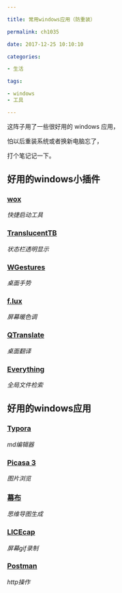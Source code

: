 ```yaml
---

title: 常用windows应用（防重装） 

permalink: ch1035

date: 2017-12-25 10:10:10

categories:

- 生活

tags:

- windows
- 工具

---
```


这阵子用了一些很好用的 windows 应用，

怕以后重装系统或者换新电脑忘了，

打个笔记记一下。

## 好用的windows小插件

### [wox](http://www.getwox.com/)

*快捷启动工具*

### [TranslucentTB](https://github.com/TranslucentTB/TranslucentTB)

*状态栏透明显示*

### [WGestures](https://github.com/yingDev/WGestures)

*桌面手势*

### [f.lux](https://justgetflux.com/)

*屏幕暖色调*

### [QTranslate](https://quest-app.appspot.com/)

*桌面翻译*

### [Everything](https://www.voidtools.com/)

*全局文件检索*



## 好用的windows应用

### [Typora](https://typora.io/)

*md编辑器*

### [Picasa 3](https://picasa.google.com/)

*图片浏览*

### [幕布](https://mubu.com/)

*思维导图生成*

### [LICEcap](https://www.cockos.com/licecap/)

*屏幕gif录制*

### [Postman](https://www.getpostman.com/)

*http操作*



